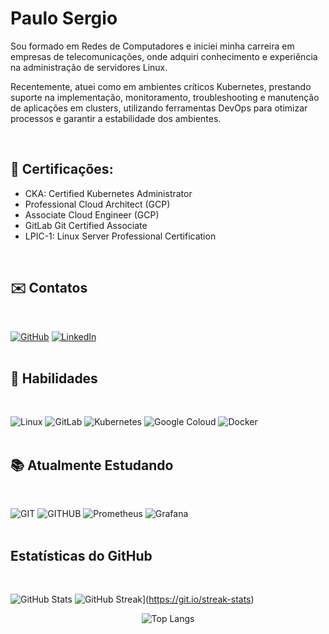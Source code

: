 # Paulo Sergio

Sou formado em Redes de Computadores e iniciei minha carreira em empresas de telecomunicações, onde adquiri conhecimento e experiência na administração de servidores Linux. 

Recentemente, atuei como em ambientes críticos Kubernetes, prestando suporte na implementação, monitoramento, troubleshooting e manutenção de aplicações em clusters, utilizando ferramentas DevOps para otimizar processos e garantir a estabilidade dos ambientes.

<br>

## 📜 **Certificações:** 
- CKA: Certified Kubernetes Administrator
- Professional Cloud Architect (GCP)
- Associate Cloud Engineer (GCP)
- GitLab Git Certified Associate
- LPIC-1: Linux Server Professional Certification
<br>

## ✉️ Contatos
<br>

[![GitHub](https://img.shields.io/badge/GitHub-000?style=for-the-badge&logo=github&logoColor=white)](https://github.com/psmetildes) [![LinkedIn](https://img.shields.io/badge/LinkedIn-0077B5?style=for-the-badge&logo=linkedin&logoColor=white)](https://www.linkedin.com/in/paulosmd/)
<br>
<br>

## 🧠 Habilidades
<br>

![Linux](https://img.shields.io/badge/Linux-000?style=for-the-badge&logo=linux&logoColor=FCC624) ![GitLab](https://img.shields.io/badge/GitLab-%23FC6D26?style=for-the-badge&logo=gitlab&logoColor=white)  ![Kubernetes](https://img.shields.io/badge/Kubernetes-326CE5?style=for-the-badge&logo=kubernetes&logoColor=white) ![Google Coloud](https://img.shields.io/badge/Google%20Cloud-%234285F4?style=for-the-badge&logo=googlecloud&logoColor=white) ![Docker](https://img.shields.io/badge/Docker-%232496ED?style=for-the-badge&logo=docker&logoColor=white)
<br>
<br>

## 📚 Atualmente Estudando
<br>

![GIT](https://img.shields.io/badge/Git-%23F05032?style=for-the-badge&logo=git&logoColor=white) ![GITHUB](https://img.shields.io/badge/Github-%23181717?style=for-the-badge&logo=github&logoColor=white) ![Prometheus](https://img.shields.io/badge/Prometheus-%23E6522C?style=for-the-badge&logo=prometheus&logoColor=white) ![Grafana](https://img.shields.io/badge/Grafana-%23F46800?style=for-the-badge&logo=Grafana&logoColor=white)
<br>
<br>

## Estatísticas do GitHub
<br>

![GitHub Stats](https://github-readme-stats.vercel.app/api?username=psmetildes&theme=transparent&bg_color=000&border_color=7FFF00&show_icons=true&icon_color=39FF14&title_color=39FF14&text_color=39FF14) ![GitHub Streak](https://streak-stats.demolab.com?user=psmetildes&theme=chartreuse-dark&background=000&border=7FFF00&dates=39FF14)](https://git.io/streak-stats)
<p align="center"> <img src="https://github-readme-stats-git-masterrstaa-rickstaa.vercel.app/api/top-langs/?username=psmetildes&bg_color=000&border_color=39FF14&title_color=39FF14&text_color=39FF14" alt="Top Langs"> </p>
